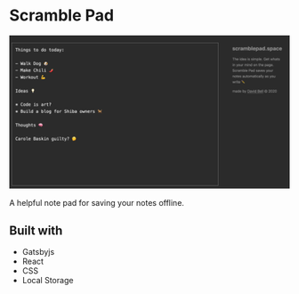 # Scramble Pad

<img src='/screenshot.png' />

A helpful note pad for saving your notes offline.

## Built with

- Gatsbyjs
- React
- CSS
- Local Storage
